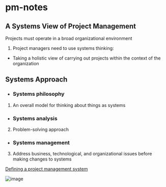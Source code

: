 # pm-notes
## A Systems View of Project Management

Projects must operate in a broad organizational environment

1. Project managers need to use systems thinking:
* Taking a holistic view of carrying out projects within the context of
the organization

## Systems Approach

* ### Systems philosophy

1. An overall model for thinking about things as systems

* ### Systems analysis

2. Problem-solving approach

* ### Systems management

3. Address business, technological, and organizational
issues before making changes to systems

[Defining a project management system](https://www.pmi.org/learning/library/defining-project-management-systems-approach-1752)

![image](https://user-images.githubusercontent.com/77765092/118031967-bd40b700-b32c-11eb-8840-d1595136e434.png)
